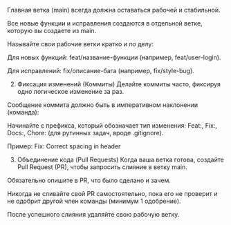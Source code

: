 Главная ветка (main) всегда должна оставаться рабочей и стабильной.

Все новые функции и исправления создаются в отдельной ветке, которую вы создаете из main.

Называйте свои рабочие ветки кратко и по делу:

Для новых функций: feat/название-функции (например, feat/user-login).

Для исправлений: fix/описание-бага (например, fix/style-bug).

2. Фиксация изменений (Коммиты)
Делайте коммиты часто, фиксируя одно логическое изменение за раз.

Сообщение коммита должно быть в императивном наклонении (команда):

Начинайте с префикса, который обозначает тип изменения: Feat:, Fix:, Docs:, Chore: (для рутинных задач, вроде .gitignore).

Пример: Fix: Correct spacing in header

3. Объединение кода (Pull Requests)
Когда ваша ветка готова, создайте Pull Request (PR), чтобы запросить слияние в ветку main.

Обязательно опишите в PR, что было сделано и зачем.

Никогда не сливайте свой PR самостоятельно, пока его не проверит и не одобрит другой член команды (минимум 1 одобрение).

После успешного слияния удаляйте свою рабочую ветку.
